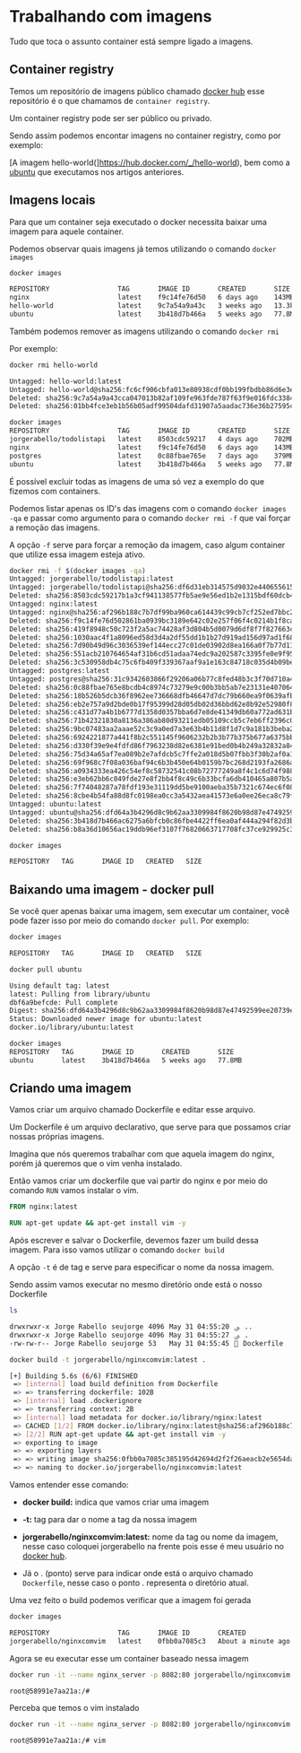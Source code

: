 # Trabalhando com imagens

Tudo que toca o assunto container está sempre ligado a imagens.

## Container registry

Temos um repositório de imagens público chamado [docker hub](https://hub.docker.com/) esse repositório é o que chamamos de `container registry`.

Um container registry pode ser ser público ou privado.

Sendo assim podemos encontar imagens no container registry, como por exemplo:

[A imagem hello-world(]<https://hub.docker.com/_/hello-world>), bem como a [ubuntu](https://hub.docker.com/_/ubuntu) que executamos nos artigos anteriores.

## Imagens locais

Para que um container seja executado o docker necessita baixar uma imagem para aquele container.

Podemos observar quais imagens já temos utilizando o comando `docker images`

```bash
docker images

REPOSITORY                 TAG       IMAGE ID       CREATED       SIZE
nginx                      latest    f9c14fe76d50   6 days ago    143MB
hello-world                latest    9c7a54a9a43c   3 weeks ago   13.3kB
ubuntu                     latest    3b418d7b466a   5 weeks ago   77.8MB
```

Também podemos remover as imagens utilizando o comando `docker rmi`

Por exemplo:

```bash
docker rmi hello-world

Untagged: hello-world:latest
Untagged: hello-world@sha256:fc6cf906cbfa013e80938cdf0bb199fbdbb86d6e3e013783e5a766f50f5dbce0
Deleted: sha256:9c7a54a9a43cca047013b82af109fe963fde787f63f9e016fdc3384500c2823d
Deleted: sha256:01bb4fce3eb1b56b05adf99504dafd31907a5aadac736e36b27595c8b92f07f1
```

```bash
docker images
REPOSITORY                 TAG       IMAGE ID       CREATED       SIZE
jorgerabello/todolistapi   latest    8503cdc59217   4 days ago    702MB
nginx                      latest    f9c14fe76d50   6 days ago    143MB
postgres                   latest    0c88fbae765e   7 days ago    379MB
ubuntu                     latest    3b418d7b466a   5 weeks ago   77.8MB
```

É possível excluir todas as imagens de uma só vez a exemplo do que fizemos com containers.

Podemos listar apenas os ID's das imagens com o comando `docker images -qa` e passar como argumento para o comando `docker rmi -f` que vai forçar a remoção das imagens.

A opção `-f` serve para forçar a remoção da imagem, caso algum container que utilize essa imagem esteja ativo.

```bash
docker rmi -f $(docker images -qa)
Untagged: jorgerabello/todolistapi:latest
Untagged: jorgerabello/todolistapi@sha256:df6d31eb314575d9032e440655615f2b667352b004b0e586bce182693b816722
Deleted: sha256:8503cdc59217b1a3cf941138577fb5ae9e56ed1b2e1315bdf60dcb420387967b
Untagged: nginx:latest
Untagged: nginx@sha256:af296b188c7b7df99ba960ca614439c99cb7cf252ed7bbc23e90cfda59092305
Deleted: sha256:f9c14fe76d502861ba0939bc3189e642c02e257f06f4c0214b1f8ca329326cda
Deleted: sha256:419f8948c50c723f2a5ac74428af3d804b5d0079d6df8f7f827663cf10cbc366
Deleted: sha256:1030aac4f1a8096ed58d3d4a2df55dd1b1b27d919ad156d97ad1f68081d0051a
Deleted: sha256:7d90b49d96c3036539ef144ecc27c01de03902d8ea166a0f7b77d11d3779c4bd
Deleted: sha256:551acb210764654af31b6cd51adaa74edc9a202587c3395fe0e9f95a2e097f8b
Deleted: sha256:3c530958db4c75c6fb409f339367aaf9a1e163c84718c035d4b09bebc83f43e7
Untagged: postgres:latest
Untagged: postgres@sha256:31c9342603866f29206a06b77c8fed48b3c3f70d710a4be4e8216b134f92d0df
Deleted: sha256:0c88fbae765e8bcdb4c8974c73279e9c00b3bb5ab7e23131e40706430ef2bb2a
Deleted: sha256:18b526b5dcb36f8962ee736668dfb46647d7dc79b660ea9f0639afb11e53cc4f
Deleted: sha256:eb2e757a9d2bde0b17f95399d28d05db02d36bbd62e8b92e52980f8d0164fc6c
Deleted: sha256:c431d77a4b1b6777d1358d0357bba6d7e8de41349db60a772ad631bca2521dbb
Deleted: sha256:71b42321830a8136a386ab80d93211edb05109ccb5c7eb6ff2396c0fd92af59d
Deleted: sha256:9bc07483aa2aaae52c3c9a0ed7a3e63b4b11d8f1d7c9a181b3beba28c2c8b66a
Deleted: sha256:6924221877a441f8b2c551145f9606232b2b3b77b375b677a6375bb4db8aefc1
Deleted: sha256:d330f39e9e4fdfd86f7963238d82e6381e91bed0b4b249a32832a840b84e68bc
Deleted: sha256:75d34a65af7ea089b2e7afdcb5c7ffe2a018d5b07fbb3f30b2af0a1f06c92196
Deleted: sha256:69f968c7f08a036baf94c6b3b450e64b0159b7bc268d2193fa2686ac04b6bed0
Deleted: sha256:a0934333ea426c54ef8c58732541c08b72777249a8f4c1c6d74f9888507db8d1
Deleted: sha256:e3eb62bb6c049fde27e8f2bb4f8c49c6b33bcfa6db410465a807b5a9c80d0f2d
Deleted: sha256:7f74048287a78fdf193e31119dd5be9100aeba35b7321c674ec6f083e11a0ce3
Deleted: sha256:8cbe4b54fa88d8fc0198ea0cc3a5432aea41573e6a0ee26eca8c79f9fbfa40e3
Untagged: ubuntu:latest
Untagged: ubuntu@sha256:dfd64a3b4296d8c9b62aa3309984f8620b98d87e47492599ee20739e8eb54fbf
Deleted: sha256:3b418d7b466ac6275a6bfcb0c86fbe4422ff6ea0af444a294f82d3bf5173ce74
Deleted: sha256:b8a36d10656ac19ddb96ef3107f76820663717708fc37ce929925c36d1b1d157
```

```bash
docker images

REPOSITORY   TAG       IMAGE ID   CREATED   SIZE

```

## Baixando uma imagem - docker pull

Se você quer apenas baixar uma imagem, sem executar um container, você pode fazer isso por meio do comando `docker pull`. Por exemplo:

```bash
docker images

REPOSITORY   TAG       IMAGE ID   CREATED   SIZE
```

```bash
docker pull ubuntu

Using default tag: latest
latest: Pulling from library/ubuntu
dbf6a9befcde: Pull complete
Digest: sha256:dfd64a3b4296d8c9b62aa3309984f8620b98d87e47492599ee20739e8eb54fbf
Status: Downloaded newer image for ubuntu:latest
docker.io/library/ubuntu:latest

```

```bash
docker images
REPOSITORY   TAG       IMAGE ID       CREATED       SIZE
ubuntu       latest    3b418d7b466a   5 weeks ago   77.8MB
```

## Criando uma imagem

Vamos criar um arquivo chamado Dockerfile e editar esse arquivo.

Um Dockerfile é um arquivo declarativo, que serve para que possamos criar nossas próprias imagens.

Imagina que nós queremos trabalhar com que aquela imagem do nginx, porém já queremos que o vim venha instalado.

Então vamos criar um dockerfile que vai partir do nginx e por meio do comando `RUN` vamos instalar o vim.

```Dockerfile
FROM nginx:latest

RUN apt-get update && apt-get install vim -y
```

Após escrever e salvar o Dockerfile, devemos fazer um build dessa imagem. Para isso vamos utilizar o comando `docker build`

A opção `-t` é de tag e serve para especificar o nome da nossa imagem.

Sendo assim vamos executar no mesmo diretório onde está o nosso Dockerfile

```bash
ls

drwxrwxr-x⠀Jorge Rabello⠀seujorge⠀4096⠀May 31 04:55:20⠀ﱮ⠀..
drwxrwxr-x⠀Jorge Rabello⠀seujorge⠀4096⠀May 31 04:55:27⠀ﱮ⠀.
-rw-rw-r--⠀Jorge Rabello⠀seujorge⠀53  ⠀May 31 04:55:45⠀⠀Dockerfile
```

```bash
docker build -t jorgerabello/nginxcomvim:latest .

[+] Building 5.6s (6/6) FINISHED
 => [internal] load build definition from Dockerfile                                                                                                                      0.0s
 => => transferring dockerfile: 102B                                                                                                                                      0.0s
 => [internal] load .dockerignore                                                                                                                                         0.0s
 => => transferring context: 2B                                                                                                                                           0.0s
 => [internal] load metadata for docker.io/library/nginx:latest                                                                                                           0.5s
 => CACHED [1/2] FROM docker.io/library/nginx:latest@sha256:af296b188c7b7df99ba960ca614439c99cb7cf252ed7bbc23e90cfda59092305                                              0.0s
 => [2/2] RUN apt-get update && apt-get install vim -y                                                                                                                    4.7s
 => exporting to image                                                                                                                                                    0.3s
 => => exporting layers                                                                                                                                                   0.3s
 => => writing image sha256:0fbb0a7085c385195d42694d2f2f26aeacb2e5654daa59b055df65c20a20b26d                                                                              0.0s
 => => naming to docker.io/jorgerabello/nginxcomvim:latest                                                                                                                0.0s
```

Vamos entender esse comando:

- **docker build:** indica que vamos criar uma imagem

- **-t:** tag para dar o nome a tag da nossa imagem

- **jorgerabello/nginxcomvim:latest:** nome da tag ou nome da imagem, nesse caso coloquei jorgerabello na frente pois esse é meu usuário no [docker hub](https://hub.docker.com/).
- Já o . (ponto) serve para indicar onde está o arquivo chamado `Dockerfile`, nesse caso o ponto . representa o diretório atual.

Uma vez feito o build podemos verificar que a imagem foi gerada

```bash
docker images

REPOSITORY                 TAG       IMAGE ID       CREATED              SIZE
jorgerabello/nginxcomvim   latest    0fbb0a7085c3   About a minute ago   197MB
```

Agora se eu executar esse um container baseado nessa imagem

```bash
docker run -it --name nginx_server -p 8082:80 jorgerabello/nginxcomvim bash

root@58991e7aa21a:/#
```

Perceba que temos o vim instalado

````bash
docker run -it --name nginx_server -p 8082:80 jorgerabello/nginxcomvim 

root@58991e7aa21a:/# vim
````
